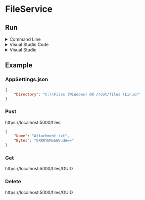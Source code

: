 # FileService

## Run

<details>
<summary>Command Line</summary>

#### Prerequisites

* [.NET SDK](https://dotnet.microsoft.com/download)

#### Steps

1. Open directory **source\FileService** in command line and execute **dotnet run**.
3. Open <https://localhost:5000>.

</details>

<details>
<summary>Visual Studio Code</summary>

#### Prerequisites

* [.NET SDK](https://dotnet.microsoft.com/download)
* [Visual Studio Code](https://code.visualstudio.com)
* [C# Extension](https://marketplace.visualstudio.com/items?itemName=ms-vscode.csharp)

#### Steps

1. Open **source** directory in Visual Studio Code.
2. Press **F5**.

</details>

<details>
<summary>Visual Studio</summary>

#### Prerequisites

* [Visual Studio](https://visualstudio.microsoft.com)

#### Steps

1. Open **source\FileService.sln** in Visual Studio.
2. Set **FileService** as startup project.
3. Press **F5**.

</details>

## Example

### AppSettings.json

```json
{
    "Directory": "C:\\Files (Windows) OR /root/files (Linux)"
}
```

### Post

https://localhost:5000/files

```json
{
    "Name": "Attachment.txt",
    "Bytes": "QXR0YWNobWVudA=="
}
```

### Get

https://localhost:5000/files/GUID

### Delete

https://localhost:5000/files/GUID
